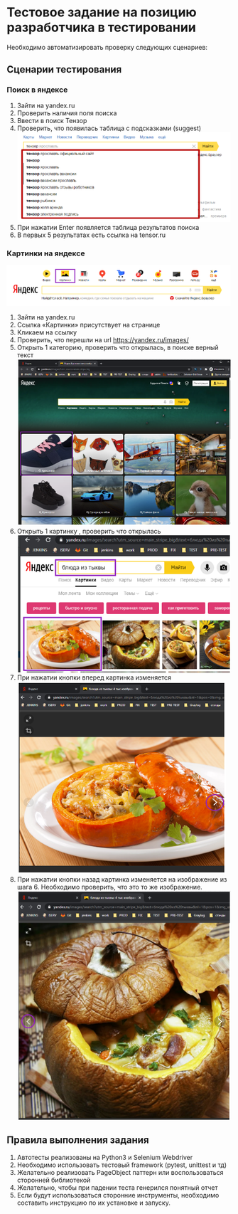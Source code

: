 # Тестовое задание на позицию разработчика в тестировании
Необходимо автоматизировать проверку следующих сценариев:
## Сценарии тестирования
### Поиск в яндексе
1. Зайти на yandex.ru
2. Проверить наличия поля поиска
3. Ввести в поиск Тензор
4. Проверить, что появилась таблица с подсказками (suggest) 
![alt text](png/live_search.png "Живой поиск")
5. При нажатии Enter появляется таблица результатов поиска
6. В первых 5 результатах есть ссылка на tensor.ru
### Картинки на яндексе
![alt text](png/image_search.png "Поиск картинок")
1. Зайти на yandex.ru
2. Ссылка «Картинки» присутствует на странице
3. Кликаем на ссылку
4. Проверить, что перешли на url https://yandex.ru/images/
5. Открыть 1 категорию, проверить что открылась, в поиске верный текст
![alt text](png/image_result_search.png "Результат поиска картинок")
6. Открыть 1 картинку , проверить что открылась
![alt text](png/open_first_image.png "Открыть первую картинку")
7. При нажатии кнопки вперед  картинка изменяется
![alt text](png/click_next.png "Здесь выделена кнопка вперед")
8. При нажатии кнопки назад картинка изменяется на изображение из шага 6. Необходимо проверить, что это то же изображение.
![alt text](png/click_back.png "Здесь выделена кнопка назад")
## Правила выполнения задания
1. Автотесты реализованы на Python3 и Selenium Webdriver
2. Необходимо использовать тестовый framework (pytest, unittest и тд)
3. Желательно реализовать PageObject паттерн или воспользоваться сторонней библиотекой
4. Желательно, чтобы при падении теста генерился понятный отчет
5. Если будут использоваться сторонние инструменты, необходимо составить инструкцию по их установке и запуску.